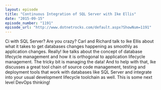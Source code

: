 ```yaml
---
layout: episode
title: "Continuous Integration of SQL Server with Ike Ellis"
date: "2015-09-15"
episode_number: "1191"
episode_url: "http://www.dotnetrocks.com/default.aspx?ShowNum=1191"
---
```


Ci with SQL Server? Are you crazy? Carl and Richard talk to Ike Ellis about what it takes to get databases changes happening as smoothly as application changes. Really! Ike talks about the concept of database lifecycle management and how it is orthogonal to application lifecycle management. The tricky bit is managing the data! And to help with that, Ike discusses a great tool chain of source code management, testing and deployment tools that work with databases like SQL Server and integrate into your usual development lifecycle toolchain as well. This is some next level DevOps thinking!

